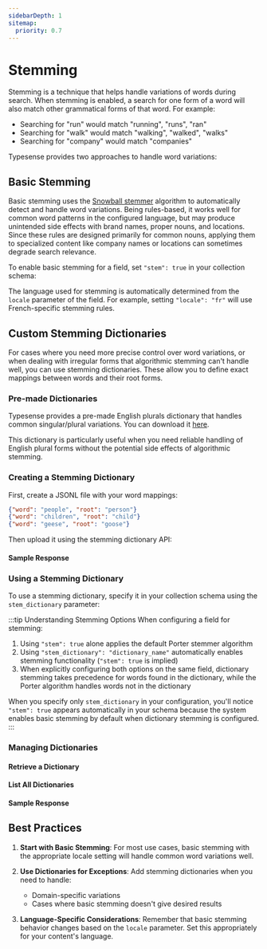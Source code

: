 ```yaml
---
sidebarDepth: 1
sitemap:
  priority: 0.7
---
```


# Stemming

Stemming is a technique that helps handle variations of words during search. When stemming is enabled, a search for one form of a word will also match other grammatical forms of that word. For example:

- Searching for "run" would match "running", "runs", "ran"
- Searching for "walk" would match "walking", "walked", "walks"
- Searching for "company" would match "companies"

Typesense provides two approaches to handle word variations:

## Basic Stemming

Basic stemming uses the [Snowball stemmer](https://snowballstem.org/) algorithm to automatically detect and handle word variations. Being rules-based, it works well for common word patterns in the configured language, but may produce unintended side effects with brand names, proper nouns, and locations. Since these rules are designed primarily for common nouns, applying them to specialized content like company names or locations can sometimes degrade search relevance.

To enable basic stemming for a field, set `"stem": true` in your collection schema:

<Tabs :tabs="['Shell']">
  <template v-slot:Shell>

```bash
curl "http://localhost:8108/collections" -X POST \
-H "Content-Type: application/json" \
-H "X-TYPESENSE-API-KEY: ${TYPESENSE_API_KEY}" -d '{
  "name": "companies",
  "fields": [
    {"name": "description", "type": "string", "stem": true}
  ]
}'
```

  </template>
</Tabs>

The language used for stemming is automatically determined from the `locale` parameter of the field. For example, setting `"locale": "fr"` will use French-specific stemming rules.

## Custom Stemming Dictionaries

For cases where you need more precise control over word variations, or when dealing with irregular forms that algorithmic stemming can't handle well, you can use stemming dictionaries. These allow you to define exact mappings between words and their root forms.

### Pre-made Dictionaries

Typesense provides a pre-made English plurals dictionary that handles common singular/plural variations. You can download it [here](https://dl.typesense.org/data/stemming/plurals_en_v1.jsonl). 

This dictionary is particularly useful when you need reliable handling of English plural forms without the potential side effects of algorithmic stemming.

### Creating a Stemming Dictionary

First, create a JSONL file with your word mappings:

```json
{"word": "people", "root": "person"}
{"word": "children", "root": "child"}
{"word": "geese", "root": "goose"}
```

Then upload it using the stemming dictionary API:

<Tabs :tabs="['Shell']">
  <template v-slot:Shell>

```bash
curl "http://localhost:8108/stemming/dictionaries/import?id=irregular-plurals" \
-X POST \
-H "Content-Type: application/json" \
-H "X-TYPESENSE-API-KEY: ${TYPESENSE_API_KEY}" \
--data-binary @dictionary.jsonl
```

  </template>
</Tabs>

#### Sample Response

<Tabs :tabs="['JSON']">
  <template v-slot:JSON>

```json
{
  "id": "irregular-plurals",
  "words": [
    {"root": "person", "word": "people"},
    {"root": "child", "word": "children"},
    {"root": "goose", "word": "geese"}
  ]
}
```

  </template>
</Tabs>

### Using a Stemming Dictionary

To use a stemming dictionary, specify it in your collection schema using the `stem_dictionary` parameter:

<Tabs :tabs="['Shell']">
  <template v-slot:Shell>

```bash
curl "http://localhost:8108/collections" -X POST \
-H "Content-Type: application/json" \
-H "X-TYPESENSE-API-KEY: ${TYPESENSE_API_KEY}" -d '{
  "name": "companies",
  "fields": [
    {"name": "title", "type": "string", "stem_dictionary": "irregular-plurals"}
  ]
}'
```

  </template>
</Tabs>

:::tip Understanding Stemming Options
When configuring a field for stemming:

1. Using `"stem": true` alone applies the default Porter stemmer algorithm
1. Using `"stem_dictionary": "dictionary_name"` automatically enables stemming functionality (`"stem": true` is implied)
1. When explicitly configuring both options on the same field, dictionary stemming takes precedence for words found in the dictionary, while the Porter algorithm handles words not in the dictionary

When you specify only `stem_dictionary` in your configuration, you'll notice `"stem": true` appears automatically in your schema because the system enables basic stemming by default when dictionary stemming is configured.
:::

### Managing Dictionaries

#### Retrieve a Dictionary

<Tabs :tabs="['Shell']">
  <template v-slot:Shell>

```bash
curl -H "X-TYPESENSE-API-KEY: ${TYPESENSE_API_KEY}" \
"http://localhost:8108/stemming/dictionaries/irregular-plurals"
```

  </template>
</Tabs>

#### List All Dictionaries

<Tabs :tabs="['Shell']">
  <template v-slot:Shell>

```bash
curl -H "X-TYPESENSE-API-KEY: ${TYPESENSE_API_KEY}" \
"http://localhost:8108/stemming/dictionaries"
```

  </template>
</Tabs>

#### Sample Response

<Tabs :tabs="['JSON']">
  <template v-slot:JSON>

```json
{
  "dictionaries": ["irregular-plurals", "company-terms"]
}
```

  </template>
</Tabs>

## Best Practices

1. **Start with Basic Stemming**: For most use cases, basic stemming with the appropriate locale setting will handle common word variations well.

2. **Use Dictionaries for Exceptions**: Add stemming dictionaries when you need to handle:
   - Domain-specific variations
   - Cases where basic stemming doesn't give desired results

3. **Language-Specific Considerations**: Remember that basic stemming behavior changes based on the `locale` parameter. Set this appropriately for your content's language.
